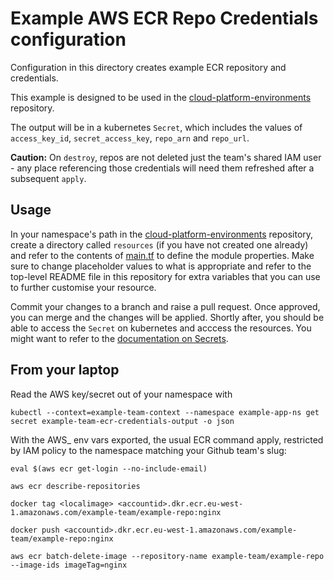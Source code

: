 # Example AWS ECR Repo Credentials configuration

Configuration in this directory creates example ECR repository and credentials.

This example is designed to be used in the [cloud-platform-environments](https://github.com/ministryofjustice/cloud-platform-environments/) repository.

The output will be in a kubernetes `Secret`, which includes the values of `access_key_id`, `secret_access_key`, `repo_arn` and `repo_url`.

**Caution:** On `destroy`, repos are not deleted just the team's shared IAM user - any place referencing those credentials will need them refreshed after a subsequent `apply`.

## Usage

In your namespace's path in the [cloud-platform-environments](https://github.com/ministryofjustice/cloud-platform-environments/) repository, create a directory called `resources` (if you have not created one already) and refer to the contents of [main.tf](main.tf) to define the module properties. Make sure to change placeholder values to what is appropriate and refer to the top-level README file in this repository for extra variables that you can use to further customise your resource.

Commit your changes to a branch and raise a pull request. Once approved, you can merge and the changes will be applied. Shortly after, you should be able to access the `Secret` on kubernetes and acccess the resources. You might want to refer to the [documentation on Secrets](https://kubernetes.io/docs/concepts/configuration/secret/).

## From your laptop

Read the AWS key/secret out of your namespace with

```
kubectl --context=example-team-context --namespace example-app-ns get secret example-team-ecr-credentials-output -o json

```

With the AWS_ env vars exported, the usual ECR command apply, restricted by IAM policy to the namespace matching your Github team's slug:

```
eval $(aws ecr get-login --no-include-email)

aws ecr describe-repositories

docker tag <localimage> <accountid>.dkr.ecr.eu-west-1.amazonaws.com/example-team/example-repo:nginx

docker push <accountid>.dkr.ecr.eu-west-1.amazonaws.com/example-team/example-repo:nginx

aws ecr batch-delete-image --repository-name example-team/example-repo --image-ids imageTag=nginx

```
